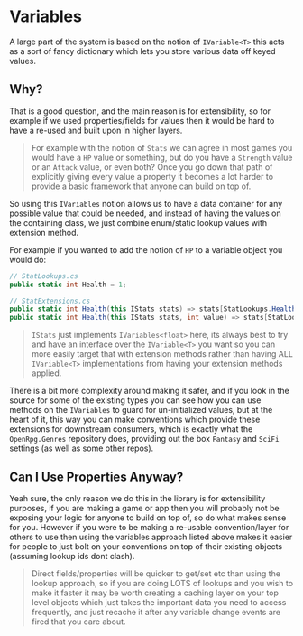 # Variables

A large part of the system is based on the notion of `IVariable<T>` this acts as a sort of fancy dictionary which lets you store various data off keyed values.

## Why?
That is a good question, and the main reason is for extensibility, so for example if we used properties/fields for values then it would be hard to have a re-used and built upon in higher layers.

> For example with the notion of `Stats` we can agree in most games you would have a `HP` value or something, but do you have a `Strength` value or an `Attack` value, or even both? Once you go down that path of explicitly giving every value a property it becomes a lot harder to provide a basic framework that anyone can build on top of.

So using this `IVariables` notion allows us to have a data container for any possible value that could be needed, and instead of having the values on the containing class, we just combine enum/static lookup values with extension method.

For example if you wanted to add the notion of `HP` to a variable object you would do:
```csharp
// StatLookups.cs
public static int Health = 1;

// StatExtensions.cs
public static int Health(this IStats stats) => stats[StatLookups.Health];
public static int Health(this IStats stats, int value) => stats[StatLookups.Health] = value;
```

> `IStats` just implements `IVariables<float>` here, its always best to try and have an interface over the `IVariable<T>` you want so you can more easily target that with extension methods rather than having ALL `IVariable<T>` implementations from having your extension methods applied.

There is a bit more complexity around making it safer, and if you look in the source for some of the existing types you can see how you can use methods on the `IVariables` to guard for un-initialized values, but at the heart of it, this way you can make conventions which provide these extensions for downstream consumers, which is exactly what the `OpenRpg.Genres` repository does, providing out the box `Fantasy` and `SciFi` settings (as well as some other repos).

## Can I Use Properties Anyway?

Yeah sure, the only reason we do this in the library is for extensibility purposes, if you are making a game or app then you will probably not be exposing your logic for anyone to build on top of, so do what makes sense for you. However if you were to be making a re-usable convention/layer for others to use then using the variables approach listed above makes it easier for people to just bolt on your conventions on top of their existing objects (assuming lookup ids dont clash).

> Direct fields/properties will be quicker to get/set etc than using the lookup approach, so if you are doing LOTS of lookups and you wish to make it faster it may be worth creating a caching layer on your top level objects which just takes the important data you need to access frequently, and just recache it after any variable change events are fired that you care about.
